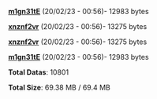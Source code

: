 [**m1gn31tE**](/data/m1gn31tE.txt) (20/02/23 - 00:56)- 12983 bytes

[**xnznf2vr**](/data/xnznf2vr.txt) (20/02/23 - 00:56)- 13275 bytes

[**xnznf2vr**](/data/xnznf2vr.txt) (20/02/23 - 00:56)- 13275 bytes

[**m1gn31tE**](/data/m1gn31tE.txt) (20/02/23 - 00:56)- 12983 bytes

**Total Datas**: 10801

**Total Size**: 69.38 MB / 69.4 MB